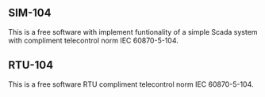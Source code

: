 ## SIM-104 ##
This is a free software with implement funtionality of a simple Scada system with compliment telecontrol norm IEC 60870-5-104.



## RTU-104 ##
This is a free software RTU compliment telecontrol norm IEC 60870-5-104.